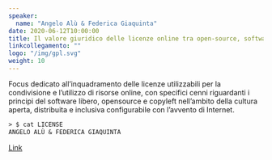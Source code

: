 ```yaml
---
speaker:
  name: "Angelo Alù & Federica Giaquinta"
date: 2020-06-12T10:00:00
title: Il valore giuridico delle licenze online tra open-source, software libero e copyleft.
linkcollegamento: ""
logo: "/img/gpl.svg"
weight: 10
---
```


Focus dedicato all’inquadramento delle licenze utilizzabili per la condivisione e l’utilizzo di risorse online, con specifici cenni riguardanti i principi del software libero, opensource e copyleft nell’ambito della cultura aperta, distribuita e inclusiva configurabile con l’avvento di Internet.

```txt
> $ cat LICENSE
ANGELO ALÙ & FEDERICA GIAQUINTA
```

[Link](https://github.com/gohugoio/hugo/) 